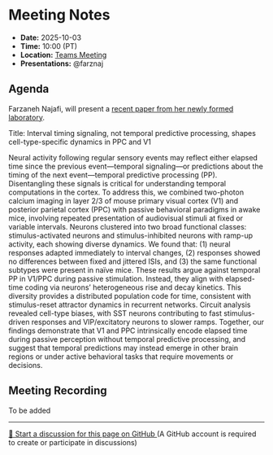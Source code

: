 # Meeting Notes
- **Date:** 2025-10-03
- **Time:** 10:00 (PT)
- **Location:** [Teams Meeting](https://teams.microsoft.com/l/meetup-join/19%3ameeting_ZGYxYTU4ODktZTI2MS00MjQzLTgxMzctNDFjMTQzOTdlNTdk%40thread.v2/0?context=%7b%22Tid%22%3a%2232669cd6-737f-4b39-8bdd-d6951120d3fc%22%2c%22Oid%22%3a%2232f35d17-0f09-4b0c-bb18-2f8da29b6e6e%22%7d)
- **Presentations:** @farznaj

## Agenda

Farzaneh Najafi, will present a [recent paper from her newly formed laboratory](https://www.biorxiv.org/content/10.1101/2025.09.11.673960v2). 

Title: Interval timing signaling, not temporal predictive processing, shapes cell-type-specific dynamics in PPC and V1

Neural activity following regular sensory events may reflect either elapsed time since the previous event—temporal signaling—or predictions about the timing of the next event—temporal predictive processing (PP). Disentangling these signals is critical for understanding temporal computations in the cortex. To address this, we combined two-photon calcium imaging in layer 2/3 of mouse primary visual cortex (V1) and posterior parietal cortex (PPC) with passive behavioral paradigms in awake mice, involving repeated presentation of audiovisual stimuli at fixed or variable intervals. Neurons clustered into two broad functional classes: stimulus-activated neurons and stimulus-inhibited neurons with ramp-up activity, each showing diverse dynamics. We found that: (1) neural responses adapted immediately to interval changes, (2) responses showed no differences between fixed and jittered ISIs, and (3) the same functional subtypes were present in naïve mice. These results argue against temporal PP in V1/PPC during passive stimulation. Instead, they align with elapsed-time coding via neurons’ heterogeneous rise and decay kinetics. This diversity provides a distributed population code for time, consistent with stimulus-reset attractor dynamics in recurrent networks. Circuit analysis revealed cell-type biases, with SST neurons contributing to fast stimulus-driven responses and VIP/excitatory neurons to slower ramps. Together, our findings demonstrate that V1 and PPC intrinsically encode elapsed time during passive perception without temporal predictive processing, and suggest that temporal predictions may instead emerge in other brain regions or under active behavioral tasks that require movements or decisions.

## Meeting Recording

To be added

<!-- DISCUSSION_LINK_START -->
<div class="discussion-link">
    <hr>
    <p>
        <a href="https://github.com/allenneuraldynamics/openscope-community-predictive-processing/discussions/new?category=q-a&title=Discussion%3A%20meetings/2025-10-03" target="_blank">
            💬 Start a discussion for this page on GitHub
        </a>
        <span class="note">(A GitHub account is required to create or participate in discussions)</span>
    </p>
</div>
<!-- DISCUSSION_LINK_END -->
